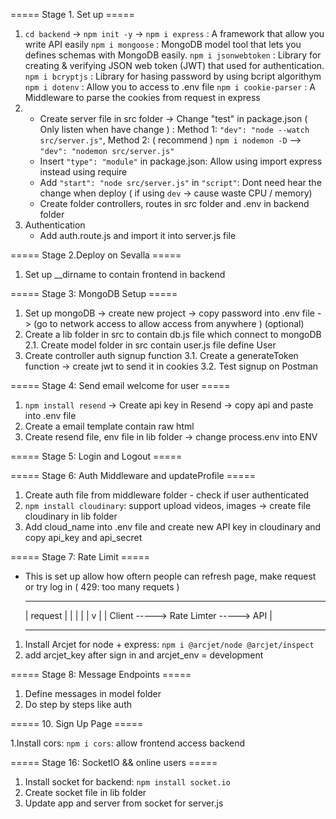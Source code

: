 ===== Stage 1. Set up =====

1. `cd backend` -> `npm init -y` ->
   `npm i express` : A framework that allow you write API easily
   `npm i mongoose` : MongoDB model tool that lets you defines schemas with MongoDB easily.
   `npm i jsonwebtoken` : Library for creating & verifying JSON web token (JWT) that used for authentication.
   `npm i bcryptjs` : Library for hasing password by using bcript algorithym
   `npm i dotenv` : Allow you to access to .env file
   `npm i cookie-parser` : A Middleware to parse the cookies from request in express
2. - Create server file in src folder -> Change "test" in package.json ( Only listen when have change ) :
     Method 1:
     `"dev": "node --watch src/server.js"`,
     Method 2: ( recommend )
     `npm i nodemon -D` --> `"dev": "nodemon src/server.js"`
   - Insert `"type": "module"` in package.json: Allow using import express instead using require
   - Add `"start": "node src/server.js"` in `"script"`: Dont need hear the change when deploy ( if using `dev` -> cause waste CPU / memory)
   - Create folder controllers, routes in src folder and .env in backend folder
3. Authentication
   - Add auth.route.js and import it into server.js file

===== Stage 2.Deploy on Sevalla =====

1. Set up \_\_dirname to contain frontend in backend

===== Stage 3: MongoDB Setup =====

1. Set up mongoDB -> create new project -> copy password into .env file -> (go to network access to allow access from anywhere ) (optional)
2. Create a lib folder in src to contain db.js file which connect to mongoDB
   2.1. Create model folder in src contain user.js file define User
3. Create controller auth signup function
   3.1. Create a generateToken function -> create jwt to send it in cookies
   3.2. Test signup on Postman

===== Stage 4: Send email welcome for user =====

1. `npm install resend` -> Create api key in Resend -> copy api and paste into .env file
2. Create a email template contain raw html
3. Create resend file, env file in lib folder -> change process.env into ENV

===== Stage 5: Login and Logout =====

===== Stage 6: Auth Middleware and updateProfile =====

1. Create auth file from middleware folder - check if user authenticated
2. `npm install cloudinary`: support upload videos, images -> create file cloudinary in lib folder
3. Add cloud_name into .env file and create new API key in cloudinary and copy api_key and api_secret

===== Stage 7: Rate Limit =====

- This is set up allow how oftern people can refresh page, make request or try log in ( 429: too many requets )

  ***

  | request |
  | | |
  | v |
  | Client -----> Rate Limter -----> API |

  ***

1. Install Arcjet for node + express: `npm i @arcjet/node @arcjet/inspect`
2. add arcjet_key after sign in and arcjet_env = development

===== Stage 8: Message Endpoints =====

1. Define messages in model folder
2. Do step by steps like auth

===== 10. Sign Up Page =====

1.Install cors: `npm i cors`: allow frontend access backend

===== Stage 16: SocketIO && online users =====

1. Install socket for backend: `npm install socket.io`
2. Create socket file in lib folder
3. Update app and server from socket for server.js

